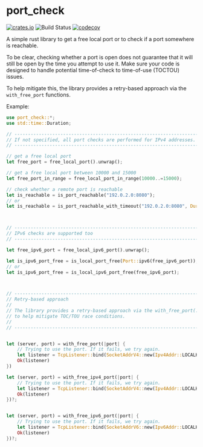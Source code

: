 # port_check
[![crates.io](https://img.shields.io/crates/v/port_check.svg)](https://crates.io/crates/port_check)
![Build Status](https://github.com/ufoscout/port-check-rs/actions/workflows/build_and_test.yml/badge.svg)
[![codecov](https://codecov.io/gh/ufoscout/port-check-rs/branch/master/graph/badge.svg)](https://codecov.io/gh/ufoscout/port-check-rs)

A simple rust library to get a free local port or to check if a port somewhere is reachable.

To be clear, checking whether a port is open does not guarantee that it will still be open by the time you attempt to use it. Make sure your code is designed to handle potential time-of-check to time-of-use (TOCTOU) issues.

To help mitigate this, the library provides a retry-based approach via the `with_free_port` functions.


Example:
```rust no_run
use port_check::*;
use std::time::Duration;

// --------------------------------------------------------------------
// If not specified, all port checks are performed for IPv4 addresses.
// --------------------------------------------------------------------

// get a free local port
let free_port = free_local_port().unwrap();

// get a free local port between 10000 and 15000
let free_port_in_range = free_local_port_in_range(10000..=15000);

// check whether a remote port is reachable
let is_reachable = is_port_reachable("192.0.2.0:8080");
// or
let is_reachable = is_port_reachable_with_timeout("192.0.2.0:8080", Duration::from_millis(10_000));



// --------------------------------------------------------------------
// IPv6 checks are supported too
// --------------------------------------------------------------------

let free_ipv6_port = free_local_ipv6_port().unwrap();

let is_ipv6_port_free = is_local_port_free(Port::ipv6(free_ipv6_port));
// or
let is_ipv6_port_free = is_local_ipv6_port_free(free_ipv6_port);



// --------------------------------------------------------------------
// Retry-based approach
//
// The library provides a retry-based approach via the with_free_port(...) function
// to help mitigate TOC/TOU race conditions.
//
// --------------------------------------------------------------------


let (server, port) = with_free_port(|port| {
    // Trying to use the port. If it fails, we try again.
    let listener = TcpListener::bind(SocketAddrV4::new(Ipv4Addr::LOCALHOST, port))?;
    Ok(listener)
})

let (server, port) = with_free_ipv4_port(|port| {
    // Trying to use the port. If it fails, we try again.
    let listener = TcpListener::bind(SocketAddrV4::new(Ipv4Addr::LOCALHOST, port))?;
    Ok(listener)
})?;


let (server, port) = with_free_ipv6_port(|port| {
    // Trying to use the port. If it fails, we try again.
    let listener = TcpListener::bind(SocketAddrV6::new(Ipv6Addr::LOCALHOST, port, 0, 0))?;
    Ok(listener)
})?;
```